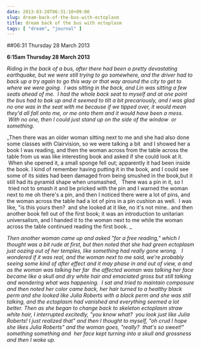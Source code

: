 ```yaml
---
date: 2013-03-28T06:31:10+09:00
slug: dream-back-of-the-bus-with-ectoplasm
title: dream back of the bus with ectoplasm
tags: [ "dream", "journal" ]
---
```


##06:31 Thursday 28 March 2013

**6:15am Thursday 28 March 2013**

_Riding in the back of a bus, after there had been a pretty devastating earthquake, but we were still trying to go somewhere, and the driver had to back up a try again to go this way or that way around the city to get to where we were going.  I was sitting in the back, and Lin was sitting a few seats ahead of me.  I had the whole back seat to myself and at one point the bus had to bak up and it seemed to tilt a bit precariously, and I was glad no one was in the seat with me because if we tipped over, it would mean they'd all fall onto me, or me onto them and it would have been a mess.  With no one, then I could just stand up on the side of the window  or something._

_Then there was an older woman sitting next to me and she had also done some classes with Clairvision, so we were talking a bit  and I showed her a book I was reading, and then the woman across from the table across the table from us was like interesting book and asked if she could look at it.  When she opened it, a small sponge fell out; apparently it had been inside the book. I kind of remember having putting it in the book, and I could see some of its sides had been damaged from being smushed in the book,but it still had its pyramid shape when unsmashed,   There was a pin in it, so I  tried not to smash it and be pricked with the pin and I warned the woman next to me oh there's a pin, and then I noticed there were a lot of pins, and the woman across the table had a lot of pins in a pin cushion as well.  I was like, "is this yours then?  and she looked at it like, no it's not mine.. and then another book fell out of the first book; it was an introduction to unitarian universalism, and I handed it to the woman next to me while the woman across the table continued reading the first book. _

_Then another woman came up and asked "for a free reading," which I thought was a bit rude at first, but then noted that she had green ectoplasm just oozing out of her temples, like something had really gone wrong.   I wondered if it was real, and the woman next to me said, we're probably seeing some kind of after effect and it may phase in and out of view, a and as the woman was talking her far  the affected woman was talking her face became like a skull and dry white hair and emaciated gross but still talking and wondering what was happening.  I sat and tried to maintain composure and then noted her color came back, her hair turned to a healthy black perm and she looked like Julia Roberts with a black perm and she was still talking, and the ectoplasm had vanished and everything seemed a lot better. Then as she began to change back to skeleton ectoplasm straw white hair, I interrupted excitedly, "you know what?  you look just like Julia Roberts! I just realized that" and then I thought to myself, "oh crud I hope she likes Julia Roberts" and the woman goes, "really?  that's so sweet!" something something and  her face kept turning into a skull and grossness and then I woke up._


